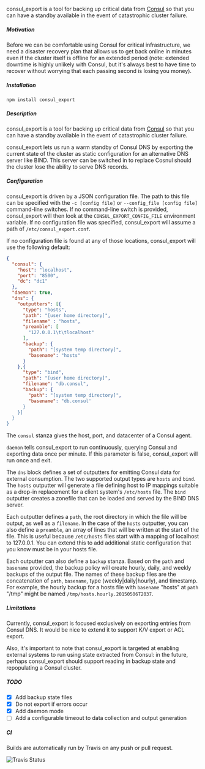 consul_export is a tool for backing up critical data from [Consul](consul.io) so that you can have a standby available in the event of catastrophic cluster failure.

##### Motivation

Before we can be comfortable using Consul for critical infrastructure, we need a disaster recovery plan that allows us to get back online in minutes even if the cluster itself is offline for an extended period (note: extended downtime is highly unlikely with Consul, but it's always best to have time to recover without worrying that each passing second is losing you money).

##### Installation

`npm install consul_export`

##### Description

consul_export is a tool for backing up critical data from [Consul](consul.io) so that you can have a standby available in the event of catastrophic cluster failure.

consul_export lets us run a warm standby of Consul DNS by exporting the current state of the cluster as static configuration for an alternative DNS server like BIND.  This server can be switched in to replace Cosnul should the cluster lose the ability to serve DNS records.

##### Configuration

consul_export is driven by a JSON configuration file.  The path to this file can be specified with the `-c [config file]` or `--config_file [config file]` command-line switches.  If no command-line switch is provided, consul_export will then look at the `CONSUL_EXPORT_CONFIG_FILE` environment variable.  If no configuration file was specified, consul_export will assume a path of `/etc/consul_export.conf`.

If no configuration file is found at any of those locations, consul_export will use the following default:

```json
{
  "consul": {
    "host": "localhost",
    "port": "8500",
    "dc": "dc1"
  },
  "daemon": true,
  "dns": {
    "outputters": [{
      "type": "hosts",
      "path": "[user home directory]",
      "filename" : "hosts",
      "preamble": [
        "127.0.0.1\t\tlocalhost"
      ],
      "backup": {
        "path": "[system temp directory]",
        "basename": "hosts"
      }
    },{
      "type": "bind",
      "path": "[user home directory]",
      "filename": "db.consul",
      "backup": {
        "path": "[system temp directory]",
        "basename": "db.consul'
      }
    }]
  }
}
```

The `consul` stanza gives the host, port, and datacenter of a Consul agent.

`daemon` tells consul_export to run continuously, querying Consul and exporting data once per minute.  If this parameter is false, consul_export will run once and exit.

The `dns` block defines a set of outputters for emitting Consul data for external consumption.  The two supported output types are `hosts` and `bind`.  The `hosts` outputter will generate a file defining host to IP mappings suitable as a drop-in replacement for a client system's `/etc/hosts` file.  The `bind` outputter creates a zonefile that can be loaded and served by the BIND DNS server.

Each outputter defines a `path`, the root directory in which the file will be output, as well as a `filename`.  In the case of the `hosts` outputter, you can also define a `preamble`, an array of lines that will be written at the start of the file.  This is useful because `/etc/hosts` files start with a mapping of localhost to 127.0.0.1.  You can extend this to add additional static configuration that you know must be in your hosts file.

Each outputter can also define a `backup` stanza.  Based on the `path` and `basename` provided, the backup policy will create hourly, daily, and weekly backups of the output file.  The names of these backup files are the concatenation of `path`, `basename`, type (weekly|daily|hourly), and timestamp.  For example, the hourly backup for a hosts file with `basename` "hosts" at `path` "/tmp" might be named `/tmp/hosts.hourly.20150506T2037`.

##### Limitations

Currently, consul_export is focused exclusively on exporting entries from Consul DNS.  It would be nice to extend it to support K/V export or ACL export.

Also, it's important to note that consul_export is targeted at enabling external systems to run using state extracted from Consul: in the future, perhaps consul_export should support reading in backup state and repopulating a Consul cluster.

##### TODO

- [x] Add backup state files
- [x] Do not export if errors occur
- [x] Add daemon mode
- [ ] Add a configurable timeout to data collection and output generation

##### CI

Builds are automatically run by Travis on any push or pull request.

![Travis Status](https://api.travis-ci.org/Cimpress-MCP/consul_export.svg?branch=master)